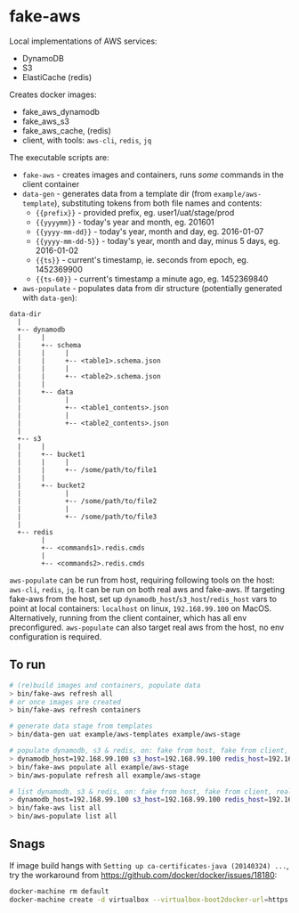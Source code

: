 fake-aws
========

Local implementations of AWS services:
* DynamoDB
* S3
* ElastiCache (redis)

Creates docker images:
* fake_aws_dynamodb
* fake_aws_s3
* fake_aws_cache, (redis)
* client, with tools: `aws-cli`, `redis`, `jq`

The executable scripts are:
* `fake-aws` - creates images and containers, runs *some* commands in the client container
* `data-gen` - generates data from a template dir (from `example/aws-template`), substituting tokens from both file names and contents:
  * `{{prefix}}` - provided prefix, eg. user1/uat/stage/prod
  * `{{yyyymm}}` - today's year and month, eg. 201601
  * `{{yyyy-mm-dd}}` - today's year, month and day, eg. 2016-01-07
  * `{{yyyy-mm-dd-5}}` - today's year, month and day, minus 5 days, eg. 2016-01-02
  * `{{ts}}` - current's timestamp, ie. seconds from epoch, eg. 1452369900
  * `{{ts-60}}` - current's timestamp a minute ago, eg. 1452369840
* `aws-populate` - populates data from dir structure (potentially generated with `data-gen`):
```
data-dir
  |
  +-- dynamodb
  |     |
  |     +-- schema
  |     |     |
  |     |     +-- <table1>.schema.json
  |     |     |
  |     |     +-- <table2>.schema.json
  |     |
  |     +-- data
  |           |
  |           +-- <table1_contents>.json
  |           |
  |           +-- <table2_contents>.json
  |
  +-- s3
  |     |
  |     +-- bucket1
  |     |     |
  |     |     +-- /some/path/to/file1
  |     |
  |     +-- bucket2
  |           |
  |           +-- /some/path/to/file2
  |           |
  |           +-- /some/path/to/file3
  |
  +-- redis
        |
        +-- <commands1>.redis.cmds
        |
        +-- <commands2>.redis.cmds
```

`aws-populate` can be run from host, requiring following tools on the host: `aws-cli`, `redis`, `jq`.  It can be run on both real aws and fake-aws. If targeting fake-aws from the host, set up `dynamodb_host`/`s3_host`/`redis_host` vars to point at local containers: `localhost` on linux, `192.168.99.100` on MacOS. Alternatively, running from the client container, which has all env preconfigured. `aws-populate` can also target real aws from the host, no env configuration is required.

To run
------
```bash
# (re)build images and containers, populate data
> bin/fake-aws refresh all
# or once images are created
> bin/fake-aws refresh containers

# generate data stage from templates
> bin/data-gen uat example/aws-templates example/aws-stage

# populate dynamodb, s3 & redis, on: fake from host, fake from client, real from host
> dynamodb_host=192.168.99.100 s3_host=192.168.99.100 redis_host=192.168.99.100 bin/aws-populate refresh all example/aws-stage
> bin/fake-aws populate all example/aws-stage
> bin/aws-populate refresh all example/aws-stage

# list dynamodb, s3 & redis, on: fake from host, fake from client, real from host
> dynamodb_host=192.168.99.100 s3_host=192.168.99.100 redis_host=192.168.99.100 bin/aws-populate list all
> bin/fake-aws list all
> bin/aws-populate list all
```

Snags
-----
If image build hangs with `Setting up ca-certificates-java (20140324) ...`, try the workaround from https://github.com/docker/docker/issues/18180:
```bash
docker-machine rm default
docker-machine create -d virtualbox --virtualbox-boot2docker-url=https://github.com/boot2docker/boot2docker/releases/download/v1.9.0/boot2docker.iso default
```
